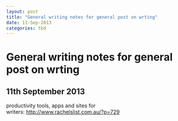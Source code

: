 ```yaml
---
layout: post
title: "General writing notes for general post on wrting"
date: 11-Sep-2013
categories: tbd
---
```


# General writing notes for general post on wrting

## 11th September 2013

productivity tools,   apps and sites for writers: <a href="http://www.rachelslist.com.au/?p=729">http://www.rachelslist.com.au/?p=729</a>

 
